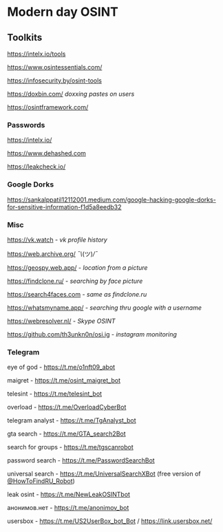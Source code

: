 # Modern day OSINT 

## Toolkits

https://intelx.io/tools

https://www.osintessentials.com/

https://infosecurity.by/osint-tools

https://doxbin.com/  _doxxing pastes on users_

https://osintframework.com/

### Passwords 

https://intelx.io/ 

https://www.dehashed.com

https://leakcheck.io/ 

### Google Dorks

https://sankalppatil12112001.medium.com/google-hacking-google-dorks-for-sensitive-information-f1d5a8eedb32



### Misc
https://vk.watch - _vk profile history_

https://web.archive.org/   _¯\\_(ツ)_/¯_

https://geospy.web.app/ - _location from a picture_

https://findclone.ru/ - _searching by face picture_

https://search4faces.com - _same as findclone.ru_

https://whatsmyname.app/ - _searching thru google with a username_

https://webresolver.nl/ - _Skype OSINT_

https://github.com/th3unkn0n/osi.ig - _instagram monitoring_

### Telegram 
eye of god  - https://t.me/o1nft09_abot

maigret - https://t.me/osint_maigret_bot

telesint - https://t.me/telesint_bot

overload - https://t.me/OverloadCyberBot

telegram analyst - https://t.me/TgAnalyst_bot

gta search - https://t.me/GTA_search2Bot

search for groups - https://t.me/tgscanrobot

password search - https://t.me/PasswordSearchBot

universal search - https://t.me/UniversalSearchXBot (free version of [@HowToFindRU_Robot](https://t.me/HowToFindRU_Robot))

leak osint - https://t.me/NewLeakOSINTbot

анонимов.нет - https://t.me/anonimov_bot

usersbox - https://t.me/US2UserBox_bot_Bot / https://link.usersbox.net/
